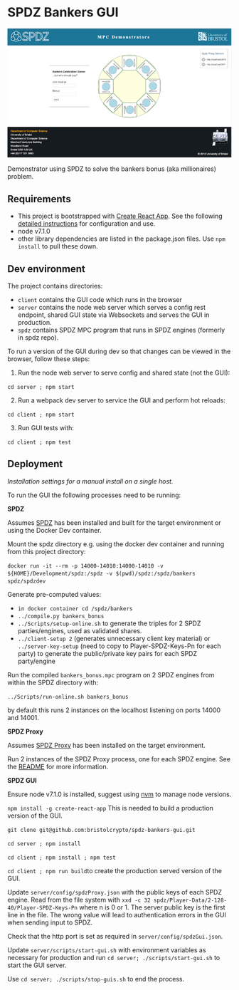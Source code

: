 # SPDZ Bankers GUI
![Screenshot of GUI](./spdz-bankers-gui.png) 

Demonstrator using SPDZ to solve the bankers bonus (aka millionaires) problem.

## Requirements

- This project is bootstrapped with [Create React App](https://github.com/facebookincubator/create-react-app). See the following [detailed instructions](https://github.com/facebookincubator/create-react-app/blob/master/packages/react-scripts/template/README.md) for configuration and use.
- node v7.1.0
- other library dependencies are listed in the package.json files. Use `npm install` to pull these down.

## Dev environment

The project contains directories:

- `client` contains the GUI code which runs in the browser
- `server` contains the node web server which serves a config rest endpoint, shared GUI state via Websockets and serves the GUI in production.
- `spdz` contains SPDZ MPC program that runs in SPDZ engines (formerly in spdz repo). 

To run a version of the GUI during dev so that changes can be viewed in the browser, follow these steps:

1. Run the node web server to serve config and shared state (not the GUI):

 `cd server ; npm start`

2. Run a webpack dev server to service the GUI and perform hot reloads:

 `cd client ; npm start`

3. Run GUI tests with: 

 `cd client ; npm test`

## Deployment

*Installation settings for a manual install on a single host.*

To run the GUI the following processes need to be running:

**SPDZ**

Assumes [SPDZ](https://github.com/bristolcrypto/SPDZ) has been installed and built for the target environment or using the Docker Dev container.

Mount the spdz directory e.g. using the docker dev container and running from this project directory:

`docker run -it --rm -p 14000-14010:14000-14010 -v ${HOME}/Development/spdz:/spdz -v $(pwd)/spdz:/spdz/bankers spdz/spdzdev`

Generate pre-computed values:

- `in docker container cd /spdz/bankers`
- `../compile.py bankers_bonus`
- `../Scripts/setup-online.sh` to generate the triples for 2 SPDZ parties/engines, used as validated shares.
- `../client-setup 2` (generates unnecessary client key material) or `../server-key-setup` (need to copy to Player-SPDZ-Keys-Pn for each party) to generate the public/private key pairs for each SPDZ party/engine

Run the compiled `bankers_bonus.mpc` program on 2 SPDZ engines from within the SPDZ directory with:

`../Scripts/run-online.sh bankers_bonus`

by default this runs 2 instances on the localhost listening on ports 14000 and 14001.

**SPDZ Proxy**

Assumes [SPDZ Proxy](https://github.com/bristolcrypto/spdz-proxy)  has been installed on the target environment. 

Run 2 instances of the SPDZ Proxy process, one for each SPDZ engine. See the [README](https://github.com/bristolcrypto/spdz-proxy/blob/master/README.md) for more information. 

**SPDZ GUI**

Ensure node v7.1.0 is installed, suggest using [nvm](https://github.com/creationix/nvm) to manage node versions.

`npm install -g create-react-app` This is needed to build a production version of the GUI. 

`git clone git@github.com:bristolcrypto/spdz-bankers-gui.git`

`cd server ; npm install`

`cd client ; npm install ; npm test`

`cd client ; npm run build`to create the production served version of the GUI.

Update `server/config/spdzProxy.json` with the public keys of each SPDZ engine. Read from the file system with `xxd -c 32 spdz/Player-Data/2-128-40/Player-SPDZ-Keys-Pn` where n is 0 or 1. The server public key is the first line in the file. The wrong value will lead to authentication errors in the GUI when sending input to SPDZ.

Check that the http port is set as required in `server/config/spdzGui.json`.

Update `server/scripts/start-gui.sh` with environment variables as necessary for production and run `cd server; ./scripts/start-gui.sh`  to start the GUI server.

Use `cd server; ./scripts/stop-guis.sh` to end the process.

